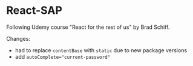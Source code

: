 # React-SAP

Following Udemy course "React for the rest of us" by Brad Schiff.

Changes:

- had to replace `contentBase` with `static` due to new package versions
- add `autoComplete="current-password"`

